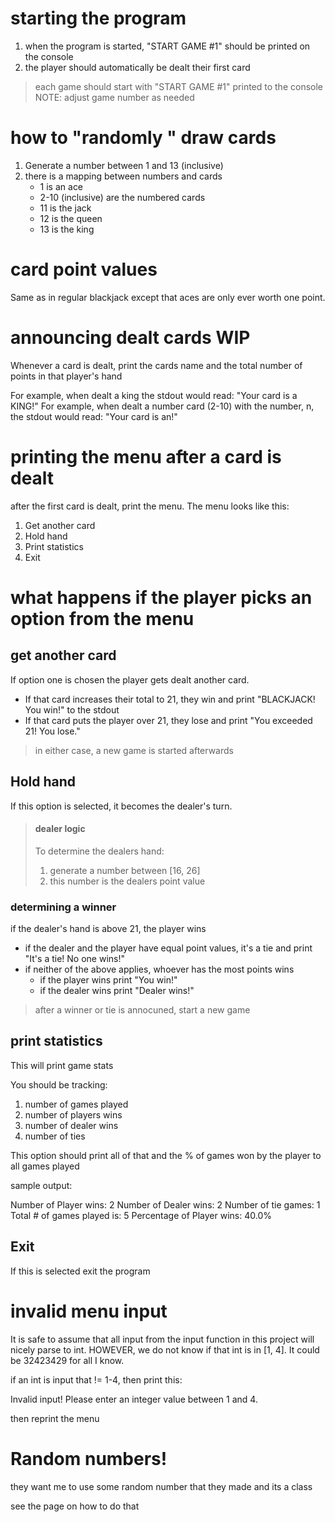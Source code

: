 # starting the program

1. when the program is started, "START GAME #1" should be printed on the console
2. the player should automatically be dealt their first card

> each game should start with "START GAME #1" printed to the console 
> NOTE: adjust game number as needed

# how to "randomly " draw cards

1. Generate a number between 1 and 13 (inclusive)
2. there is a mapping between numbers and cards
    - 1 is an ace
    - 2-10 (inclusive) are the numbered cards
    - 11 is the jack
    - 12 is the queen
    - 13 is the king

# card point values

Same as in regular blackjack except that aces are only ever worth one point.

# announcing dealt cards WIP

Whenever a card is dealt, print the cards name and the total number of points in that player's hand

For example, when dealt a king the stdout would read: "Your card is a KING!"
For example, when dealt a number card (2-10) with the number, n, the stdout would read: "Your card is an!"

# printing the menu after a card is dealt

after the first card is dealt, print the menu. The menu looks like this:

1. Get another card 
2. Hold hand 
3. Print statistics 
4. Exit

# what happens if the player picks an option from the menu

## get another card

If option one is chosen the player gets dealt another card.

- If that card increases their total to 21, they win and print "BLACKJACK! You win!" to the stdout
- If that card puts the player over 21, they lose and print "You exceeded 21! You lose."

> in either case, a new game is started afterwards

## Hold hand

If this option is selected, it becomes the dealer's turn.

> #### dealer logic
> 
> To determine the dealers hand:
> 
> 1. generate a number between [16, 26] 
> 2. this number is the dealers point value

### determining a winner
if the dealer's hand is above 21, the player wins
- if the dealer and the player have equal point values, it's a tie and print "It's a tie! No one wins!"
- if neither of the above applies, whoever has the most points wins
    - if the player wins print "You win!"
    - if the dealer wins print "Dealer wins!"

> after a winner or tie is annocuned, start a new game

## print statistics 

This will print game stats

You should be tracking:

1. number of games played
2. number of players wins
3. number of dealer wins
4. number of ties

This option should print all of that and the % of games won by the player to all games played

sample output:

Number of Player wins: 2
Number of Dealer wins: 2
Number of tie games: 1
Total # of games played is: 5
Percentage of Player wins: 40.0%

## Exit

If this is selected exit the program

# invalid menu input

It is safe to assume that all input from the input function in this project will nicely parse to int.
HOWEVER, we do not know if that int is in [1, 4]. It could be 32423429 for all I know.

if an int is input that != 1-4, then print this:

Invalid input! 
Please enter an integer value between 1 and 4. 

then reprint the menu

# Random numbers!

they want me to use some random number that they made and its a class

see the page on how to do that

